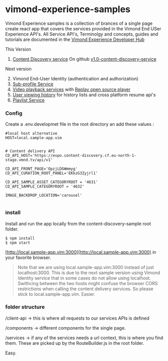 # vimond-experience-samples
Vimond Experience samples is a collection of brances of a single page create react app that covers the services provided in the
Vimond End USer Experience API's.
All Service API's, Terminolgy and concepts, guides and tutorials are documented in the
[Vimond Experience Developer Hub](https://vimond-experience-api.readme.io/)

This Version
1. [Content Discovery service](https://vimond-experience-api.readme.io/docs/content-discovery) On github [v1.0-content-discovery-service](https://github.com/vimond/vimond-experience-samples/tree/v1.0-content-discovery-service)

Next version 

2. Vimond End-User Identity (authentication and authorization)
3. [Sub-profile Service](https://vimond-experience-api.readme.io/docs/sub-profile-service)
4. [Video playback services](https://vimond-experience-api.readme.io/docs/video-playback) with [Replay open source player](https://vimond.github.io/replay/)
5. [User viewing history](https://vimond-experience-api.readme.io/docs/resume-playback) for history lists and cross platform resume api's
6. [Playlist Service](https://vimond-experience-api.readme.io/docs/playlist-service)

### Config
Create a .env.developmet file in the root directory an add these values :

```
#local host alternative
HOST=local.sample-app.vim


# Content delivery API
CD_API_HOST='https://expo.content-discovery.cf.eu-north-1-stage.vmnd.tv/api/v1'

CD_API_FRONT_PAGE='OpzjLDGWmmyg'
CD_API_CURATION_ROOT_PANEL='EKkzG3Zyjrl1'

CD_API_SAMPLE_ASSET_CATEGORYROOT = '4631'
CD_API_SAMPLE_CATEGORYROOT = '4632'

IMAGE_BACKDROP_LOCATION='carousel'


```

### install
Install and run the app locally from the content-discovery-sample root folder.
```shell
$ npm install
$ npm start
```
[http://local.sample-app.vim:3000](http://local.sample-app.vim:3000) in your favorite browser.  

> Note that we are using local.sample-app.vim:3000 instead of just localhost:3000. This is due to the next sample version using Vimond Identity service that in some cases do not allow using localhost. Swithcing between the two hosts might confuse the browser CORS restrictions when calling the content delivery services. So please stick to local.sample-app.vim. Easier. 

### folder structure

/client-api -> this is where all requests to our services APIs is defined

/components -> different components for the single page.

/services -> if any of the services needs a url context, this is where you find them. These are picked up by the RouteBuilder.js in the root folder.

Easy. 